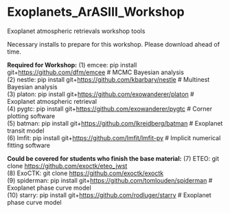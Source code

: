# Exoplanets_ArASIII_Workshop
Exoplanet atmospheric retrievals workshop tools

Necessary installs to prepare for this workshop. Please download ahead of time.

**Required for Workshop:**
(1) emcee: pip install git+https://github.com/dfm/emcee # MCMC Bayesian analysis  
(2) nestle: pip install git+https://github.com/kbarbary/nestle # Multinest Bayesian analysis  
(3) platon: pip install git+https://github.com/exowanderer/platon # Exoplanet atmospheric retrieval  
(4) pygtc: pip install git+https://github.com/exowanderer/pygtc # Corner plotting software  
(5) batman: pip install git+https://github.com/lkreidberg/batman # Exoplanet transit model  
(6) lmfit: pip install git+https://github.com/lmfit/lmfit-py # Implicit numerical fitting software  

**Could be covered for students who finish the base material:**
(7) ETEO: git clone https://github.com/exoctk/eteo_jwst  
(8) ExoCTK: git clone https://github.com/exoctk/exoctk  
(9) spiderman: pip install git+https://github.com/tomlouden/spiderman # Exoplanet phase curve model  
(10) starry: pip install git+https://github.com/rodluger/starry  # Exoplanet phase curve model  

